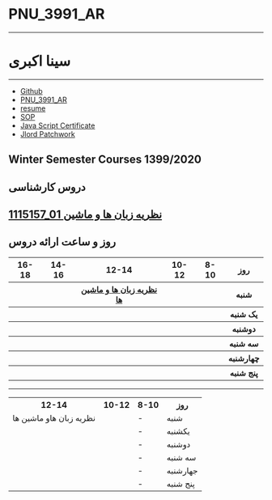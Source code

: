 # PNU_3991_AR
--------------
# سینا اکبری
-------------
- [Github](https://github.com/sinaa-akbari)
- [PNU_3991_AR](https://github.com/sinaa-akbari/PNU_3991_AR)
- [resume](https://sinaa-akbari.github.io/)
- [SOP](https://sinaa-akbari.github.io/sinaa-akbari-sop.github.io/)
- [Java Script Certificate](https://github.com/sinaa-akbari/PNU_3991_AR/blob/PNU_3991_AR/js.pdf)
- [Jlord Patchwork](https://github.com/sinaa-akbari/PNU_3991_AR/blob/PNU_3991_AR/jlord.PNG)


 ## Winter Semester Courses 1399/2020
    
## دروس کارشناسی

[1115157_01 نظریه زبان ها و ماشین](https://github.com/AliRazavi-edu/PNU_3991/tree/master/_BSc/Theory-of-Languages-and-Machines/_1115157_01/05_%D8%B3%D9%8A%D9%86%D8%A7%20%D8%A7%D9%83%D8%A8%D8%B1%D9%8A%20%D9%83%D9%84%D9%8A%D8%B4%D8%A7%D8%AF%D9%8A)
--------------
## روز و ساعت ارائه دروس

<table style="width:100%">
  <tr>
    <th >16-18</th>
    <th >14-16</th>
    <th >12-14</th>
    <th>10-12</th>
    <th>8-10</th>
    <th>روز</th>
  </tr>
  <tr>
    <th ></th>
    <th ></th>
    <th ><a  href="https://github.com/AliRazavi-edu/PNU_3991/tree/master/_BSc/Theory-of-Languages-and-Machines#TOC">نظریه زبان ها و ماشین ها</a></th>
    <th></th>
    <th></th>
    <th>شنبه</th>
  </tr>
   <tr>
    <th ></th>
    <th ></th>
    <th></th>
    <th></th>
    <th ></th>
    <th>یک شنبه</th>
  </tr>
   <tr>
     <th ></th>
    <th></th>
     <th></th>
     <th></th>
     <th></th>
    <th>دوشنبه</th>
  </tr>
   <tr>
    <th ></th>
    <th ></th>
    <th></th>
    <th></th>
    <th ></th>
    <th>سه شنبه</th>
  </tr>
   <tr>
    <th ></th>
    <th ></th>
    <th></th>
    <th></th>
     <th ></th>
    <th>چهارشنبه</th>
  </tr>
   <tr>
    <th ></th>
     <th ></th>
     <th >
     <th>
    <th></th>
    <th>پنج شنبه</th>
  </tr>
</table> 
     
     
     
     
     
     
     
     
     
     
     
    


--------------------



<body>
	
	
<table>
  <tr>
    <th>12-14</th>
    <th>10-12</th>
	<th>8-10</th>
    <th>روز</th>
  </tr>
  <tr>
    <td>نظریه زبان هاو ماشین ها</td>
    <td></td>
    <td>-</td>
    <td>شنبه</td>
  </tr>
	
  <tr>
    <td></td>
    <td></td>
	   <td>-</td>
    <td>یکشنبه</td>
	 
  </tr>
	
  <tr>
    <td></td>
    <td></td>
	   <td>-</td>
    <td>دوشنبه</td>
	 
  </tr>
  <tr>
    <td></td>
    <td></td>
	   <td>-</td>
    <td>سه شنبه</td>
	 
  </tr>
  <tr>
    <td></td>
    <td></td>
	  <td>-</td>
    <td>جهارشنبه</td>
	  
  </tr>
  <tr>
    <td></td>
    <td></td>
	  <td>-</td>
    <td>پنج شنبه</td>
  </tr>
</table>
	
</body>

